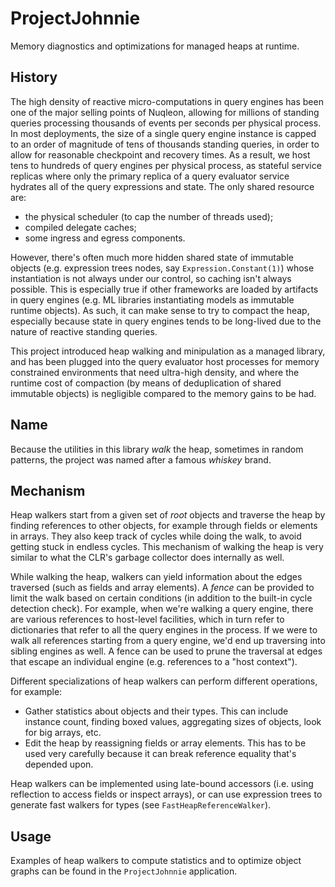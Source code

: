 # ProjectJohnnie

Memory diagnostics and optimizations for managed heaps at runtime.

## History

The high density of reactive micro-computations in query engines has been one of the major selling points of Nuqleon, allowing for millions of standing queries processing thousands of events per seconds per physical process. In most deployments, the size of a single query engine instance is capped to an order of magnitude of tens of thousands standing queries, in order to allow for reasonable checkpoint and recovery times. As a result, we host tens to hundreds of query engines per physical process, as stateful service replicas where only the primary replica of a query evaluator service hydrates all of the query expressions and state. The only shared resource are:

* the physical scheduler (to cap the number of threads used);
* compiled delegate caches;
* some ingress and egress components.

However, there's often much more hidden shared state of immutable objects (e.g. expression trees nodes, say `Expression.Constant(1)`) whose instantiation is not always under our control, so caching isn't always possible. This is especially true if other frameworks are loaded by artifacts in query engines (e.g. ML libraries instantiating models as immutable runtime objects). As such, it can make sense to try to compact the heap, especially because state in query engines tends to be long-lived due to the nature of reactive standing queries.

This project introduced heap walking and minipulation as a managed library, and has been plugged into the query evaluator host processes for memory constrained environments that need ultra-high density, and where the runtime cost of compaction (by means of deduplication of shared immutable objects) is negligible compared to the memory gains to be had.

## Name

Because the utilities in this library *walk* the heap, sometimes in random patterns, the project was named after a famous *whiskey* brand.

## Mechanism

Heap walkers start from a given set of *root* objects and traverse the heap by finding references to other objects, for example through fields or elements in arrays. They also keep track of cycles while doing the walk, to avoid getting stuck in endless cycles. This mechanism of walking the heap is very similar to what the CLR's garbage collector does internally as well.

While walking the heap, walkers can yield information about the edges traversed (such as fields and array elements). A *fence* can be provided to limit the walk based on certain conditions (in addition to the built-in cycle detection check). For example, when we're walking a query engine, there are various references to host-level facilities, which in turn refer to dictionaries that refer to all the query engines in the process. If we were to walk all references starting from a query engine, we'd end up traversing into sibling engines as well. A fence can be used to prune the traversal at edges that escape an individual engine (e.g. references to a "host context").

Different specializations of heap walkers can perform different operations, for example:

* Gather statistics about objects and their types. This can include instance count, finding boxed values, aggregating sizes of objects, look for big arrays, etc.
* Edit the heap by reassigning fields or array elements. This has to be used very carefully because it can break reference equality that's depended upon.

Heap walkers can be implemented using late-bound accessors (i.e. using reflection to access fields or inspect arrays), or can use expression trees to generate fast walkers for types (see `FastHeapReferenceWalker`).

## Usage

Examples of heap walkers to compute statistics and to optimize object graphs can be found in the `ProjectJohnnie` application.
